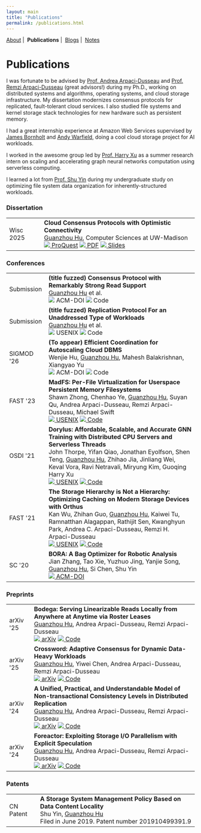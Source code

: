 ```yaml
---
layout: main
title: "Publications"
permalink: /publications.html
---
```


<p class="navigation-bar">
  <a href="/index.html">About</a>&nbsp;|&nbsp;
  <b>Publications</b>&nbsp;|&nbsp;
  <a href="/blogs.html">Blogs</a>&nbsp;|&nbsp;
  <a href="/notes.html">Notes</a>
</p>

# Publications

I was fortunate to be advised by [Prof. Andrea Arpaci-Dusseau](http://pages.cs.wisc.edu/~dusseau/) and [Prof. Remzi Arpaci-Dusseau](http://pages.cs.wisc.edu/~remzi/) (great advisors!) during my Ph.D., working on distributed systems and algorithms, operating systems, and cloud storage infrastructure. My dissertation modernizes consensus protocols for replicated, fault-tolerant cloud services. I also studied file systems and kernel storage stack technologies for new hardware such as persistent memory.

I had a great internship experience at Amazon Web Services supervised by [James Bornholt](https://jamesbornholt.com/) and [Andy Warfield](https://www.cs.ubc.ca/~andy/), doing a cool cloud storage project for AI workloads.

I worked in the awesome group led by [Prof. Harry Xu](http://web.cs.ucla.edu/~harryxu/) as a summer research intern on scaling and accelerating graph neural networks computation using serverless computing.

I learned a lot from [Prof. Shu Yin](https://sist.shanghaitech.edu.cn/yinshu_en/main.htm) during my undergraduate study on optimizing file system data organization for inherently-structured workloads.

### Dissertation

<table class="pub-list">
  <tr>
    <td class="conf-year">Wisc 2025</td>
    <td>
        <b>Cloud Consensus Protocols with Optimistic Connectivity</b><br/>
        <u>Guanzhou Hu</u>, Computer Sciences at UW-Madison<br/>
        <a class="btn-proquest" href="https://www.proquest.com/pqdtglobal/docview/3228170052/88AE373E5C5744E7PQ" target="_blank"><img class="pub-btn-small" src="/assets/img/proquest-button.svg" /> ProQuest</a>
        <a class="btn-pdf" href="/assets/file/Dissertation.pdf" target="_blank"><img class="pub-btn" src="/assets/img/pdf-button.svg" /> PDF</a>
        <a class="btn-slides" href="/assets/file/Dissertation-slides.pdf" target="_blank"><img class="pub-btn-small" src="/assets/img/slides-button.svg" /> Slides</a>
    </td>
  </tr>
</table>

### Conferences

<table class="pub-list">
  <tr>
    <td class="conf-year">Submission</td>
    <td>
        <b>(title fuzzed) Consensus Protocol with Remarkably Strong Read Support</b><br/>
        <u>Guanzhou Hu</u> et al.<br/>
        <a class="btn-acmdoi"><img class="pub-btn" src="/assets/img/acmdoi-button.svg" /> ACM-DOI</a>
        <a class="btn-github"><img class="pub-btn-small" src="/assets/img/github-button.svg" /> Code</a>
    </td>
  </tr>
  <tr>
    <td class="conf-year">Submission</td>
    <td>
        <b>(title fuzzed) Replication Protocol For an Unaddressed Type of Workloads</b><br/>
        <u>Guanzhou Hu</u> et al.<br/>
        <a class="btn-usenix"><img class="pub-btn" src="/assets/img/usenix-button.svg" /> USENIX</a>
        <a class="btn-github"><img class="pub-btn-small" src="/assets/img/github-button.svg" /> Code</a>
    </td>
  </tr>
  <tr>
    <td class="conf-year">SIGMOD '26</td>
    <td>
        <b>(To appear) Efficient Coordination for Autoscaling Cloud DBMS</b><br/>
        Wenjie Hu, <u>Guanzhou Hu</u>, Mahesh Balakrishnan, Xiangyao Yu<br/>
        <a class="btn-acmdoi"><img class="pub-btn" src="/assets/img/acmdoi-button.svg" /> ACM-DOI</a>
        <a class="btn-github"><img class="pub-btn-small" src="/assets/img/github-button.svg" /> Code</a>
    </td>
  </tr>
  <tr>
    <td class="conf-year">FAST '23</td>
    <td>
        <b>MadFS: Per-File Virtualization for Userspace Persistent Memory Filesystems</b><br/>
        Shawn Zhong, Chenhao Ye, <u>Guanzhou Hu</u>, Suyan Qu, Andrea Arpaci-Dusseau, Remzi Arpaci-Dusseau, Michael Swift<br/>
        <a class="btn-usenix" href="https://www.usenix.org/conference/fast23/presentation/zhong" target="_blank"><img class="pub-btn" src="/assets/img/usenix-button.svg" /> USENIX</a>
        <a class="btn-github" href="https://github.com/WiscADSL/MadFS" target="_blank"><img class="pub-btn-small" src="/assets/img/github-button.svg" /> Code</a>
    </td>
  </tr>
  <tr>
    <td class="conf-year">OSDI '21</td>
    <td>
        <b>Dorylus: Affordable, Scalable, and Accurate GNN Training with Distributed CPU Servers and Serverless Threads</b><br/>
        John Thorpe, Yifan Qiao, Jonathan Eyolfson, Shen Teng, <u>Guanzhou Hu</u>, Zhihao Jia, Jinliang Wei, Keval Vora, Ravi Netravali, Miryung Kim, Guoqing Harry Xu<br/>
        <a class="btn-usenix" href="https://www.usenix.org/conference/osdi21/presentation/thorpe" target="_blank"><img class="pub-btn" src="/assets/img/usenix-button.svg" /> USENIX</a>
        <a class="btn-github" href="https://github.com/uclasystem/dorylus" target="_blank"><img class="pub-btn-small" src="/assets/img/github-button.svg" /> Code</a>
    </td>
  </tr>
  <tr>
    <td class="conf-year">FAST '21</td>
    <td>
        <b>The Storage Hierarchy is Not a Hierarchy: Optimizing Caching on Modern Storage Devices with Orthus</b><br/>
        Kan Wu, Zhihan Guo, <u>Guanzhou Hu</u>, Kaiwei Tu, Ramnatthan Alagappan, Rathijit Sen, Kwanghyun Park, Andrea C. Arpaci-Dusseau, Remzi H. Arpaci-Dusseau<br/>
        <a class="btn-usenix" href="https://www.usenix.org/conference/fast21/presentation/wu-kan" target="_blank"><img class="pub-btn" src="/assets/img/usenix-button.svg" /> USENIX</a>
        <a class="btn-github" href="https://github.com/josehu07/nhc-demo" target="_blank"><img class="pub-btn-small" src="/assets/img/github-button.svg" /> Code</a>
    </td>
  </tr>
  <tr>
    <td class="conf-year">SC '20</td>
    <td>
        <b>BORA: A Bag Optimizer for Robotic Analysis</b><br/>
        Jian Zhang, Tao Xie, Yuzhuo Jing, Yanjie Song, <u>Guanzhou Hu</u>, Si Chen, Shu Yin<br/>
        <a class="btn-acmdoi" href="https://dl.acm.org/doi/abs/10.5555/3433701.3433716" target="_blank"><img class="pub-btn" src="/assets/img/acmdoi-button.svg" /> ACM-DOI</a>
    </td>
  </tr>
</table>

### Preprints

<table class="pub-list">
  <tr>
    <td class="conf-year">arXiv '25</td>
    <td>
        <b>Bodega: Serving Linearizable Reads Locally from Anywhere at Anytime via Roster Leases </b><br/>
        <u>Guanzhou Hu</u>, Andrea Arpaci-Dusseau, Remzi Arpaci-Dusseau<br/>
        <a class="btn-arxiv" href="https://arxiv.org/abs/xxxxx" target="_blank"><img class="pub-btn" src="/assets/img/arxiv-button.svg" /> arXiv</a>
        <a class="btn-github" href="https://github.com/josehu07/summerset" target="_blank"><img class="pub-btn-small" src="/assets/img/github-button.svg" /> Code</a>
    </td>
  </tr>
  <tr>
    <td class="conf-year">arXiv '25</td>
    <td>
        <b>Crossword: Adaptive Consensus for Dynamic Data-Heavy Workloads</b><br/>
        <u>Guanzhou Hu</u>, Yiwei Chen, Andrea Arpaci-Dusseau, Remzi Arpaci-Dusseau<br/>
        <a class="btn-arxiv" href="https://arxiv.org/abs/xxxxx" target="_blank"><img class="pub-btn" src="/assets/img/arxiv-button.svg" /> arXiv</a>
        <a class="btn-github" href="https://github.com/josehu07/summerset" target="_blank"><img class="pub-btn-small" src="/assets/img/github-button.svg" /> Code</a>
    </td>
  </tr>
  <tr>
    <td class="conf-year">arXiv '24</td>
    <td>
        <b>A Unified, Practical, and Understandable Model of Non-transactional Consistency Levels in Distributed Replication</b><br/>
        <u>Guanzhou Hu</u>, Andrea Arpaci-Dusseau, Remzi Arpaci-Dusseau<br/>
        <a class="btn-arxiv" href="https://arxiv.org/abs/2409.01576" target="_blank"><img class="pub-btn" src="/assets/img/arxiv-button.svg" /> arXiv</a>
        <a class="btn-github" href="https://github.com/josehu07/jepsen.demo" target="_blank"><img class="pub-btn-small" src="/assets/img/github-button.svg" /> Code</a>
    </td>
  </tr>
  <tr>
    <td class="conf-year">arXiv '24</td>
    <td>
        <b>Foreactor: Exploiting Storage I/O Parallelism with Explicit Speculation</b><br/>
        <u>Guanzhou Hu</u>, Andrea Arpaci-Dusseau, Remzi Arpaci-Dusseau<br/>
        <a class="btn-arxiv" href="https://arxiv.org/abs/2409.01580" target="_blank"><img class="pub-btn" src="/assets/img/arxiv-button.svg" /> arXiv</a>
        <a class="btn-github" href="https://github.com/josehu07/foreactor" target="_blank"><img class="pub-btn-small" src="/assets/img/github-button.svg" /> Code</a>
    </td>
  </tr>
</table>

### Patents

<table class="pub-list">
  <tr>
    <td class="conf-year">CN Patent</td>
    <td>
        <b>A Storage System Management Policy Based on Data Content Locality</b><br/>
        Shu Yin, <u>Guanzhou Hu</u><br/>
        Filed in June 2019. Patent number 201910499391.9
    </td>
  </tr>
</table>

